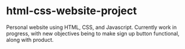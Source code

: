 # html-css-website-project
 Personal website using HTML, CSS, and Javascript.
 Currently work in progress, with new objectives being to make sign up button functional, along with product.
